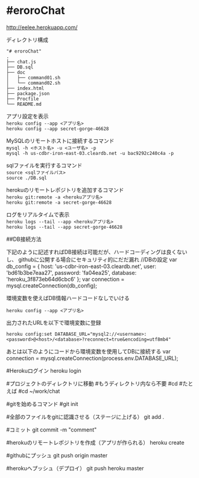 #eroroChat
===================


http://eelee.herokuapp.com/


ディレクトリ構成

    "# eroroChat" 
    .
    ├── chat.js
    ├── DB.sql
    ├── doc
    │   ├── command01.sh
    │   └── command02.sh
    ├── index.html
    ├── package.json
    ├── Procfile
    └── README.md



アプリ設定を表示  
`heroku config --app <アプリ名>`  
`heroku config --app secret-gorge-46628`  

MySQLのリモートホストに接続するコマンド  
`mysql -h <ホスト名> -u <ユーザ名> -p`  
`mysql -h us-cdbr-iron-east-03.cleardb.net -u bac9292c240c4a -p`  

sqlファイルを実行するコマンド  
`source <sqlファイルパス>`  
`source ./DB.sql`  

herokuのリモートレポジトリを追加するコマンド  
`heroku git:remote -a <herokuアプリ名>`  
`heroku git:remote -a secret-gorge-46628`  

ログをリアルタイムで表示  
`heroku logs --tail --app <herokuアプリ名>`  
`heroku logs --tail --app secret-gorge-46628`  



##DB接続方法


下記のように記述すればDB接続は可能だが、ハードコーディングは良くないし、
githubに公開する場合にセキュリティ的にだだ漏れ
    //DBの設定
    var db_config = {
        host:		'us-cdbr-iron-east-03.cleardb.net',
        user:		'bd61b3be7eaa27',
        password:	'fa04ea25',
        database:	'heroku_3f873eb64d6cbc6'
    };
    var connection = mysql.createConnection(db_config); 
    
環境変数を使えばDB情報ハードコードなしでいける  

    heroku config --app <アプリ名>

出力されたURLを以下で環境変数に登録

    heroku config:set DATABASE_URL="mysql2://<username>:<password>@<host>/<database>?reconnect=true&encoding=utf8mb4"


あとは以下のようにコードから環境変数を使用してDBに接続する
    var connection = mysql.createConnection(process.env.DATABASE_URL);  


#Herokuログイン
heroku login

#プロジェクトのディレクトリに移動
#もうディレクトリ内なら不要
#cd <app-path>
#たとえば
#cd ~/work/chat

#gitを始めるコマンド
#git init

#全部のファイルをgitに認識させる（ステージに上げる）
git add .

#コミット
git commit -m "comment"

#herokuのリモートレポジトリを作成（アプリが作られる）
heroku create

#githubにプッシュ
git push origin master

#herokuへプッシュ（デプロイ）
git push heroku master
